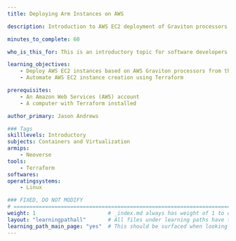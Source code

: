 ```yaml
---
title: Deploying Arm Instances on AWS

description: Introduction to AWS EC2 deployment of Graviton processors

minutes_to_complete: 60   

who_is_this_for: This is an introductory topic for software developers new to AWS EC2 and AWS Graviton processors.

learning_objectives: 
    - Deploy AWS EC2 instances based on AWS Graviton processors from the AWS console
    - Automate AWS EC2 instance creation using Terraform

prerequisites:
    - An Amazon Web Services (AWS) account
    - A computer with Terraform installed

author_primary: Jason Andrews

### Tags
skilllevels: Introductory
subjects: Containers and Virtualization
armips:
    - Neoverse
tools:
    - Terraform
softwares:
operatingsystems:
    - Linux

### FIXED, DO NOT MODIFY
# ================================================================================
weight: 1                       # _index.md always has weight of 1 to order correctly
layout: "learningpathall"       # All files under learning paths have this same wrapper
learning_path_main_page: "yes"  # This should be surfaced when looking for related content. Only set for _index.md of learning path content.
---
```

